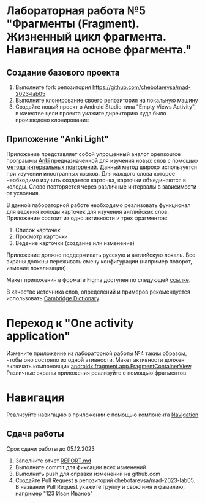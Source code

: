 # Лабораторная работа №5 "Фрагменты (Fragment). Жизненный цикл фрагмента. Навигация на основе фрагмента."

## Создание базового проекта

1. Выполните fork репозитория https://github.com/chebotarevsa/mad-2023-lab05
2. Выполните клонирование своего репозитория на локальную машину
3. Создайте новый проект в Android Studio типа "Empty Views Activity",
   в качестве цели проекта укажите директорию куда было произведено клонирование


## Приложение "Anki Light"

Приложение представляет собой упрощенный аналог opensource
программы [Anki](https://apps.ankiweb.net/)
предназначенной для изучения новых слов с
помощью [метода интервальных повторений](https://habr.com/ru/companies/puzzleenglish/articles/408921/).
Данный метод широко используется при изучении иностранных языков. Для каждого слова которое
необходимо изучить создается карточка, карточки объединяются в колоды.
Слово повторяется через различные интервалы в зависимости от усвоения.

В данной лабораторной работе необходимо реализовать функционал для ведения колоды карточек для
изучения английских слов. Приложение состоит из одно активности и трех фрагментов:

1. Список карточек
2. Просмотр карточки
3. Ведение карточки (создание или изменение)

Приложение должно поддерживать русскую и английскую локаль.
Все экраны должны переживать смену конфигурации (например поворот, измение локализации)

Макет приложения в формате Figma доступен по
следующей [ссылке](https://www.figma.com/file/FQFEOn3g0PUbEJ2w4L87cB/Labs?type=design&node-id=32%3A2&mode=design&t=jSa86bsxctk1cXid-1).

В качестве источника слов, определений и примеров рекомендуется
использовать [Cambridge Dictionary](https://dictionary.cambridge.org/).

# Переход к "One activity application"
Измените приложение из лабораторной работы №4 таким образом, чтобы оно состояло из одной ативности.
Макет активности должен включать компоновщик [androidx.fragment.app.FragmentContainerView](https://developer.android.com/reference/androidx/fragment/app/FragmentContainerView).
Различные экраны приложения реализуйте с помощью фрагментов. 

# Навигация 
Реализуйте навигацию в приложении с помощью компонента [Navigation](https://developer.android.com/guide/navigation)

## Сдача работы
Срок сдачи работы до 05.12.2023
1. Заполните отчет [REPORT.md](REPORT.md)
2. Выполните commit для фиксации всех изменений
3. Выполнить push для оправки изменений на github.com
4. Создайте Pull Request в репозиторий chebotarevsa/mad-2023-lab05.
   В названии Pull Request укажите группу и свою имя и фамилию, например "123 Иван Иванов"